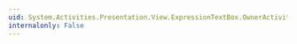 ```yaml
---
uid: System.Activities.Presentation.View.ExpressionTextBox.OwnerActivity
internalonly: False
---
```

